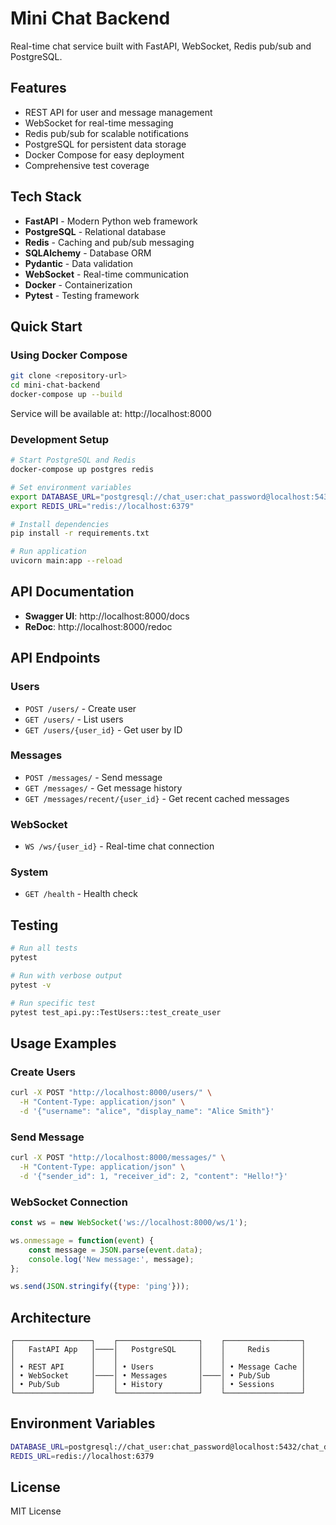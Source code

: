 # Mini Chat Backend

Real-time chat service built with FastAPI, WebSocket, Redis pub/sub and PostgreSQL.

## Features

- REST API for user and message management
- WebSocket for real-time messaging
- Redis pub/sub for scalable notifications
- PostgreSQL for persistent data storage
- Docker Compose for easy deployment
- Comprehensive test coverage

## Tech Stack

- **FastAPI** - Modern Python web framework
- **PostgreSQL** - Relational database
- **Redis** - Caching and pub/sub messaging
- **SQLAlchemy** - Database ORM
- **Pydantic** - Data validation
- **WebSocket** - Real-time communication
- **Docker** - Containerization
- **Pytest** - Testing framework

## Quick Start

### Using Docker Compose

```bash
git clone <repository-url>
cd mini-chat-backend
docker-compose up --build
```

Service will be available at: http://localhost:8000

### Development Setup

```bash
# Start PostgreSQL and Redis
docker-compose up postgres redis

# Set environment variables
export DATABASE_URL="postgresql://chat_user:chat_password@localhost:5432/chat_db"
export REDIS_URL="redis://localhost:6379"

# Install dependencies
pip install -r requirements.txt

# Run application
uvicorn main:app --reload
```

## API Documentation

- **Swagger UI**: http://localhost:8000/docs
- **ReDoc**: http://localhost:8000/redoc

## API Endpoints

### Users
- `POST /users/` - Create user
- `GET /users/` - List users
- `GET /users/{user_id}` - Get user by ID

### Messages
- `POST /messages/` - Send message
- `GET /messages/` - Get message history
- `GET /messages/recent/{user_id}` - Get recent cached messages

### WebSocket
- `WS /ws/{user_id}` - Real-time chat connection

### System
- `GET /health` - Health check

## Testing

```bash
# Run all tests
pytest

# Run with verbose output
pytest -v

# Run specific test
pytest test_api.py::TestUsers::test_create_user
```

## Usage Examples

### Create Users

```bash
curl -X POST "http://localhost:8000/users/" \
  -H "Content-Type: application/json" \
  -d '{"username": "alice", "display_name": "Alice Smith"}'
```

### Send Message

```bash
curl -X POST "http://localhost:8000/messages/" \
  -H "Content-Type: application/json" \
  -d '{"sender_id": 1, "receiver_id": 2, "content": "Hello!"}'
```

### WebSocket Connection

```javascript
const ws = new WebSocket('ws://localhost:8000/ws/1');

ws.onmessage = function(event) {
    const message = JSON.parse(event.data);
    console.log('New message:', message);
};

ws.send(JSON.stringify({type: 'ping'}));
```

## Architecture

```
┌─────────────────┐    ┌──────────────────┐    ┌─────────────────┐
│   FastAPI App   │────│   PostgreSQL     │    │     Redis       │
│                 │    │                  │    │                 │
│ • REST API      │    │ • Users          │    │ • Message Cache │
│ • WebSocket     │────│ • Messages       │────│ • Pub/Sub       │
│ • Pub/Sub       │    │ • History        │    │ • Sessions      │
└─────────────────┘    └──────────────────┘    └─────────────────┘
```

## Environment Variables

```bash
DATABASE_URL=postgresql://chat_user:chat_password@localhost:5432/chat_db
REDIS_URL=redis://localhost:6379
```

## License

MIT License
